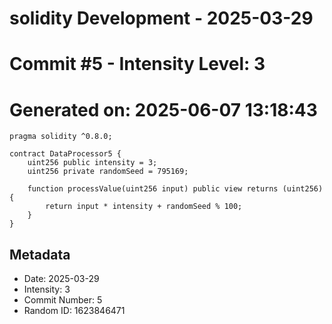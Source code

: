 ﻿# solidity Development - 2025-03-29
# Commit #5 - Intensity Level: 3
# Generated on: 2025-06-07 13:18:43
```solidity
pragma solidity ^0.8.0;

contract DataProcessor5 {
    uint256 public intensity = 3;
    uint256 private randomSeed = 795169;

    function processValue(uint256 input) public view returns (uint256) {
        return input * intensity + randomSeed % 100;
    }
}
```
## Metadata
- Date: 2025-03-29
- Intensity: 3
- Commit Number: 5
- Random ID: 1623846471
